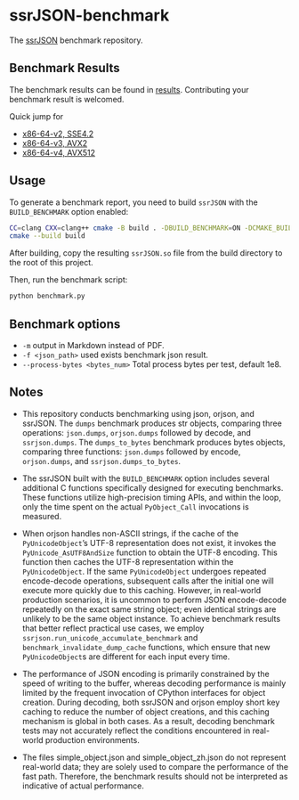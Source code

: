 # ssrJSON-benchmark

The [ssrJSON](https://github.com/Antares0982/ssrjson) benchmark repository.

## Benchmark Results

The benchmark results can be found in [results](results). Contributing your benchmark result is welcomed.

Quick jump for

* [x86-64-v2, SSE4.2](results/SSE4.2)
* [x86-64-v3, AVX2](results/AVX2)
* [x86-64-v4, AVX512](results/AVX512)

## Usage

To generate a benchmark report, you need to build `ssrJSON` with the `BUILD_BENCHMARK` option enabled:

```bash
CC=clang CXX=clang++ cmake -B build . -DBUILD_BENCHMARK=ON -DCMAKE_BUILD_TYPE=Release
cmake --build build
```

After building, copy the resulting `ssrJSON.so` file from the build directory to the root of this project.

Then, run the benchmark script:

```bash
python benchmark.py
```

## Benchmark options

- `-m` output in Markdown instead of PDF.
- `-f <json_path>` used exists benchmark json result.
- `--process-bytes <bytes_num>` Total process bytes per test, default 1e8.

## Notes

* This repository conducts benchmarking using json, orjson, and ssrJSON. The `dumps` benchmark produces str objects, comparing three operations: `json.dumps`, `orjson.dumps` followed by decode, and `ssrjson.dumps`. The `dumps_to_bytes` benchmark produces bytes objects, comparing three functions: `json.dumps` followed by encode, `orjson.dumps`, and `ssrjson.dumps_to_bytes`.
* The ssrJSON built with the `BUILD_BENCHMARK` option includes several additional C functions specifically designed for executing benchmarks. These functions utilize high-precision timing APIs, and within the loop, only the time spent on the actual `PyObject_Call` invocations is measured.
* When orjson handles non-ASCII strings, if the cache of the `PyUnicodeObject`’s UTF-8 representation does not exist, it invokes the `PyUnicode_AsUTF8AndSize` function to obtain the UTF-8 encoding. This function then caches the UTF-8 representation within the `PyUnicodeObject`. If the same `PyUnicodeObject` undergoes repeated encode-decode operations, subsequent calls after the initial one will execute more quickly due to this caching. However, in real-world production scenarios, it is uncommon to perform JSON encode-decode repeatedly on the exact same string object; even identical strings are unlikely to be the same object instance. To achieve benchmark results that better reflect practical use cases, we employ `ssrjson.run_unicode_accumulate_benchmark` and `benchmark_invalidate_dump_cache` functions, which ensure that new `PyUnicodeObject`s are different for each input every time.

* The performance of JSON encoding is primarily constrained by the speed of writing to the buffer, whereas decoding performance is mainly limited by the frequent invocation of CPython interfaces for object creation. During decoding, both ssrJSON and orjson employ short key caching to reduce the number of object creations, and this caching mechanism is global in both cases. As a result, decoding benchmark tests may not accurately reflect the conditions encountered in real-world production environments.

* The files simple_object.json and simple_object_zh.json do not represent real-world data; they are solely used to compare the performance of the fast path. Therefore, the benchmark results should not be interpreted as indicative of actual performance.

